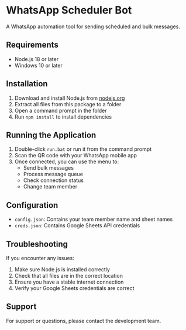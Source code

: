 # WhatsApp Scheduler Bot

A WhatsApp automation tool for sending scheduled and bulk messages.

## Requirements

- Node.js 18 or later
- Windows 10 or later

## Installation

1. Download and install Node.js from [nodejs.org](https://nodejs.org/)
2. Extract all files from this package to a folder
3. Open a command prompt in the folder
4. Run `npm install` to install dependencies

## Running the Application

1. Double-click `run.bat` or run it from the command prompt
2. Scan the QR code with your WhatsApp mobile app
3. Once connected, you can use the menu to:
   - Send bulk messages
   - Process message queue
   - Check connection status
   - Change team member

## Configuration

- `config.json`: Contains your team member name and sheet names
- `creds.json`: Contains Google Sheets API credentials

## Troubleshooting

If you encounter any issues:
1. Make sure Node.js is installed correctly
2. Check that all files are in the correct location
3. Ensure you have a stable internet connection
4. Verify your Google Sheets credentials are correct

## Support

For support or questions, please contact the development team.